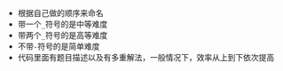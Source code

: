  - 根据自己做的顺序来命名
 - 带一个`_`符号的是中等难度
 - 带两个`_`符号的是高等难度
 - 不带`-`符号的是简单难度
 - 代码里面有题目描述以及有多重解法，一般情况下，效率从上到下依次提高
